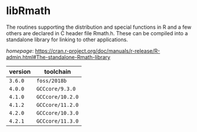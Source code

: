 # libRmath

The routines supporting the distribution and special functions in R and a few others are declared  in C header file Rmath.h. These can be compiled into a standalone library for linking to other applications.

*homepage*: <https://cran.r-project.org/doc/manuals/r-release/R-admin.html#The-standalone-Rmath-library>

version | toolchain
--------|----------
``3.6.0`` | ``foss/2018b``
``4.0.0`` | ``GCCcore/9.3.0``
``4.1.0`` | ``GCCcore/10.2.0``
``4.1.2`` | ``GCCcore/11.2.0``
``4.2.0`` | ``GCCcore/10.3.0``
``4.2.1`` | ``GCCcore/11.3.0``
